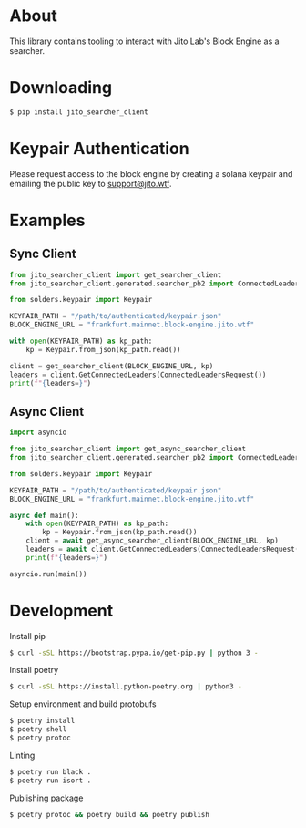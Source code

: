 # About
This library contains tooling to interact with Jito Lab's Block Engine as a searcher.

# Downloading
```bash
$ pip install jito_searcher_client
```

# Keypair Authentication
Please request access to the block engine by creating a solana keypair and emailing the public key to support@jito.wtf.

# Examples

## Sync Client

```python
from jito_searcher_client import get_searcher_client
from jito_searcher_client.generated.searcher_pb2 import ConnectedLeadersRequest

from solders.keypair import Keypair

KEYPAIR_PATH = "/path/to/authenticated/keypair.json"
BLOCK_ENGINE_URL = "frankfurt.mainnet.block-engine.jito.wtf"

with open(KEYPAIR_PATH) as kp_path:
    kp = Keypair.from_json(kp_path.read())

client = get_searcher_client(BLOCK_ENGINE_URL, kp)
leaders = client.GetConnectedLeaders(ConnectedLeadersRequest())
print(f"{leaders=}")
```

## Async Client

```python
import asyncio

from jito_searcher_client import get_async_searcher_client
from jito_searcher_client.generated.searcher_pb2 import ConnectedLeadersRequest

from solders.keypair import Keypair

KEYPAIR_PATH = "/path/to/authenticated/keypair.json"
BLOCK_ENGINE_URL = "frankfurt.mainnet.block-engine.jito.wtf"

async def main():
    with open(KEYPAIR_PATH) as kp_path:
        kp = Keypair.from_json(kp_path.read())
    client = await get_async_searcher_client(BLOCK_ENGINE_URL, kp)
    leaders = await client.GetConnectedLeaders(ConnectedLeadersRequest())
    print(f"{leaders=}")

asyncio.run(main())
```

# Development

Install pip
```bash
$ curl -sSL https://bootstrap.pypa.io/get-pip.py | python 3 -
```

Install poetry
```bash
$ curl -sSL https://install.python-poetry.org | python3 -
```

Setup environment and build protobufs
```bash
$ poetry install
$ poetry shell
$ poetry protoc
```

Linting
```bash
$ poetry run black .
$ poetry run isort .
```

Publishing package
```bash
$ poetry protoc && poetry build && poetry publish
```
